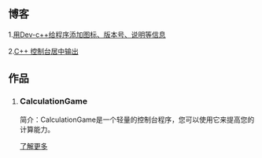 ## 博客

 1.[用Dev-c++给程序添加图标、版本号、说明等信息](_posts/2021-08-27-first-blog.md)

 2.[C++ 控制台居中输出](_posts/2021-09-12-original-blog.md)



## 作品

1. ### CalculationGame

   简介：CalculationGame是一个轻量的控制台程序，您可以使用它来提高您的计算能力。

   [了解更多](https://myh3652-calculationgame.github.io/)
   
   
